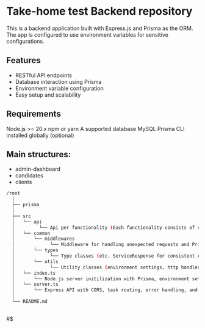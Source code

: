 # Take-home test Backend repository

This is a backend application built with Express.js and Prisma as the ORM. The app is configured to use environment variables for sensitive configurations.

## Features
- RESTful API endpoints
- Database interaction using Prisma
- Environment variable configuration
- Easy setup and scalability

## Requirements
Node.js >= 20.x
npm or yarn
A supported database MySQL
Prisma CLI installed globally (optional)

## Main structures:

- admin-dashboard
- candidates
- clients

```sh
/root
  │
  ├── prisma
  │
  ├── src
  │   └── api
  │         └── Api per functionality (Each functionality consists of router, service and controller)
  │   └── common
  │       └── middlewares
  │             └── Middleware for handling unexpected requests and Prisma-specific error logging
  │       └── types
  │             └── Type classes (etc. ServiceResponse for consistent API success and failure responses)
  │       └── utils
  │             └── Utility classes (environment settings, http handlers and logger classes)
  │   └── index.ts
  │       └── Node.js server initilization with Prisma, environment settings, and handling shutdown.
  │   └── server.ts
  │       └── Express API with CORS, task routing, error handling, and observability functionalities decleration.
  │
  └── README.md
  

```
#$
